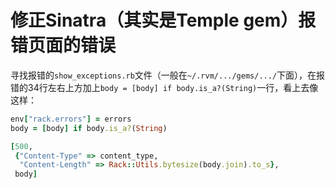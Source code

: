 # 修正Sinatra（其实是Temple gem）报错页面的错误

寻找报错的`show_exceptions.rb`文件（一般在`~/.rvm/.../gems/.../`下面），在报错的34行左右上方加上`body = [body] if body.is_a?(String)`一行，看上去像这样：

~~~~~~~~~~~~~~~~~~~~~~~~~~~~ruby
env["rack.errors"] = errors
body = [body] if body.is_a?(String)

[500,
 {"Content-Type" => content_type,
  "Content-Length" => Rack::Utils.bytesize(body.join).to_s},
 body]
~~~~~~~~~~~~~~~~~~~~~~~~~~~~~~~~~~~~
